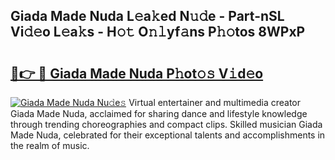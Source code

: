 ## Giada Made Nuda L𝚎a𝚔ed N𝚞𝚍e - Part-nSL Vi𝚍𝚎o L𝚎a𝚔s - H𝚘𝚝 O𝚗𝚕yf𝚊ns P𝚑𝚘tos 8WPxP

# <h2><a href="http://kfdb43r.oniu.top/?m=Giada+Made+Nuda">🔗👉 🔴 Giada Made Nuda P𝚑ot𝚘𝚜 V𝚒d𝚎o</a></h2>

[![Giada Made Nuda Nu𝚍e𝚜](https://i.imgur.com/0qMVB7G.gif)](http://kfdb43r.oniu.top/?m=Giada+Made+Nuda)
Virtual entertainer and multimedia creator Giada Made Nuda, acclaimed for sharing dance and lifestyle knowledge through trending choreographies and compact clips. Skilled musician Giada Made Nuda, celebrated for their exceptional talents and accomplishments in the realm of music.  
